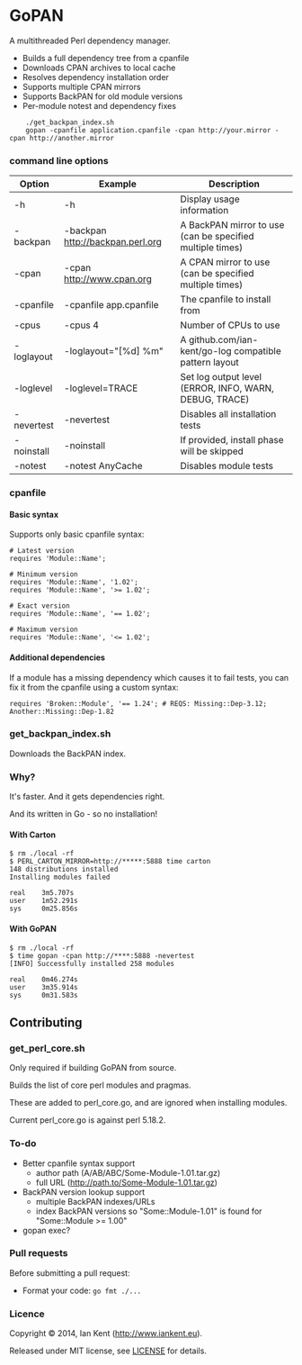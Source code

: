 GoPAN
=====

A multithreaded Perl dependency manager.

- Builds a full dependency tree from a cpanfile
- Downloads CPAN archives to local cache
- Resolves dependency installation order
- Supports multiple CPAN mirrors
- Supports BackPAN for old module versions
- Per-module notest and dependency fixes

```
    ./get_backpan_index.sh
	gopan -cpanfile application.cpanfile -cpan http://your.mirror -cpan http://another.mirror
```

### command line options

| Option            | Example                          | Description
| ---------         | -------                          | -----------
| -h                | -h                               | Display usage information
| -backpan          | -backpan http://backpan.perl.org | A BackPAN mirror to use (can be specified multiple times)
| -cpan             | -cpan http://www.cpan.org        | A CPAN mirror to use (can be specified multiple times)
| -cpanfile         | -cpanfile app.cpanfile           | The cpanfile to install from
| -cpus             | -cpus 4                          | Number of CPUs to use
| -loglayout        | -loglayout="[%d] %m"             | A github.com/ian-kent/go-log compatible pattern layout
| -loglevel         | -loglevel=TRACE                  | Set log output level (ERROR, INFO, WARN, DEBUG, TRACE)
| -nevertest        | -nevertest                       | Disables all installation tests
| -noinstall        | -noinstall                       | If provided, install phase will be skipped
| -notest           | -notest AnyCache                 | Disables module tests

### cpanfile

#### Basic syntax

Supports only basic cpanfile syntax:

	# Latest version
    requires 'Module::Name';

    # Minimum version
    requires 'Module::Name', '1.02';
    requires 'Module::Name', '>= 1.02';

    # Exact version
    requires 'Module::Name', '== 1.02';

    # Maximum version
    requires 'Module::Name', '<= 1.02';

#### Additional dependencies

If a module has a missing dependency which causes it to fail tests, you can fix it from the cpanfile
using a custom syntax:

    requires 'Broken::Module', '== 1.24'; # REQS: Missing::Dep-3.12; Another::Missing::Dep-1.82

### get_backpan_index.sh

Downloads the BackPAN index.

### Why?

It's faster. And it gets dependencies right.

And its written in Go - so no installation!

#### With Carton

    $ rm ./local -rf
    $ PERL_CARTON_MIRROR=http://*****:5888 time carton
    148 distributions installed
    Installing modules failed

    real    3m5.707s
    user    1m52.291s
    sys	    0m25.856s

#### With GoPAN

    $ rm ./local -rf
    $ time gopan -cpan http://****:5888 -nevertest
    [INFO] Successfully installed 258 modules

    real    0m46.274s
    user    3m35.914s
    sys     0m31.583s

## Contributing

### get_perl_core.sh

Only required if building GoPAN from source.

Builds the list of core perl modules and pragmas.

These are added to perl_core.go, and are ignored when installing modules.

Current perl_core.go is against perl 5.18.2.

### To-do

- Better cpanfile syntax support
  - author path (A/AB/ABC/Some-Module-1.01.tar.gz)
  - full URL (http://path.to/Some-Module-1.01.tar.gz)
- BackPAN version lookup support
  - multiple BackPAN indexes/URLs
  - index BackPAN versions so "Some::Module-1.01" is found for "Some::Module >= 1.00"
- gopan exec?

### Pull requests

Before submitting a pull request:

  * Format your code: ```go fmt ./...```

### Licence

Copyright ©‎ 2014, Ian Kent (http://www.iankent.eu).

Released under MIT license, see [LICENSE](LICENSE.md) for details.
